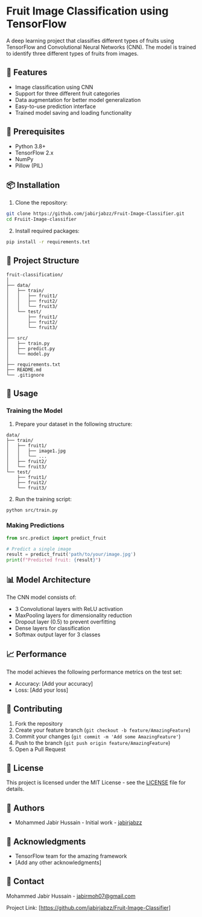 # Fruit Image Classification using TensorFlow

A deep learning project that classifies different types of fruits using TensorFlow and Convolutional Neural Networks (CNN). The model is trained to identify three different types of fruits from images.

## 🎯 Features

- Image classification using CNN
- Support for three different fruit categories
- Data augmentation for better model generalization
- Easy-to-use prediction interface
- Trained model saving and loading functionality

## 🔧 Prerequisites

- Python 3.8+
- TensorFlow 2.x
- NumPy
- Pillow (PIL)

## 📦 Installation

1. Clone the repository:
```bash
git clone https://github.com/jabirjabzz/Fruit-Image-Classifier.git
cd Fruiit-Image-classifier
```

2. Install required packages:
```bash
pip install -r requirements.txt
```

## 📁 Project Structure

```
fruit-classification/
│
├── data/
│   ├── train/
│   │   ├── fruit1/
│   │   ├── fruit2/
│   │   └── fruit3/
│   └── test/
│       ├── fruit1/
│       ├── fruit2/
│       └── fruit3/
│
├── src/
│   ├── train.py
│   ├── predict.py
│   └── model.py
│
├── requirements.txt
├── README.md
└── .gitignore
```

## 🚀 Usage

### Training the Model

1. Prepare your dataset in the following structure:
```
data/
├── train/
│   ├── fruit1/
│   │   ├── image1.jpg
│   │   └── ...
│   ├── fruit2/
│   └── fruit3/
└── test/
    ├── fruit1/
    ├── fruit2/
    └── fruit3/
```

2. Run the training script:
```bash
python src/train.py
```

### Making Predictions

```python
from src.predict import predict_fruit

# Predict a single image
result = predict_fruit('path/to/your/image.jpg')
print(f"Predicted fruit: {result}")
```

## 📊 Model Architecture

The CNN model consists of:
- 3 Convolutional layers with ReLU activation
- MaxPooling layers for dimensionality reduction
- Dropout layer (0.5) to prevent overfitting
- Dense layers for classification
- Softmax output layer for 3 classes

## 📈 Performance

The model achieves the following performance metrics on the test set:
- Accuracy: [Add your accuracy]
- Loss: [Add your loss]

## 🤝 Contributing

1. Fork the repository
2. Create your feature branch (`git checkout -b feature/AmazingFeature`)
3. Commit your changes (`git commit -m 'Add some AmazingFeature'`)
4. Push to the branch (`git push origin feature/AmazingFeature`)
5. Open a Pull Request

## 📝 License

This project is licensed under the MIT License - see the [LICENSE](LICENSE) file for details.

## 👥 Authors

- Mohammed Jabir Hussain - Initial work - [jabirjabzz](https://github.com/jabirjabzz)

## 🙏 Acknowledgments

- TensorFlow team for the amazing framework
- [Add any other acknowledgments]

## 📧 Contact

Mohammed Jabir Hussain  - jabirmoh07@gmail.com

Project Link: [https://github.com/jabirjabzz/Fruit-Image-Classifier]
